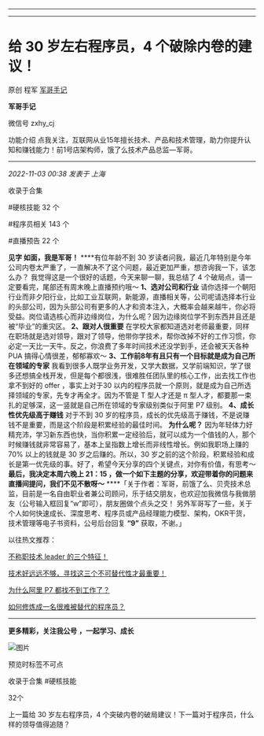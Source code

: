 ----------------------------------------
----------------------------------------
#  给 30 岁左右程序员，4 个破除内卷的建议！

原创 程军  [ 军哥手记 ](javascript:void\(0\);)

**军哥手记** ![]()

微信号 zxhy_cj

功能介绍 点我关注，互联网从业15年擅长技术、产品和技术管理，助力你提升认知和赚钱能力！前1号店架构师，饿了么技术产品总监—军哥。

____

_2022-11-03 00:38_ _发表于 上海_

收录于合集

#硬核技能 32 个

#程序员相关 143 个

#直播预告 22 个

**见字 如面，我是军哥！** ****有位年龄不到 30
岁读者问我，最近几年特别是今年公司内卷太严重了，一直解决不了这个问题，最近更加严重，想咨询我一下，该怎么办？
我觉得这是一个很好的话题，今天来聊一聊，我总结了 4 个破局点，请一定要看完，尾部还有周末晚上直播预约哦～ **1、选对公司和行业**
请你选择一个朝阳行业而非夕阳行业，比如工业互联网，新能源，直播相关等，公司呢请选择本行业的头部公司，因为头部公司有更多的人才和资本注入，大概率会越来越牛，你必将受益。岗位请选核心而非边缘岗位，为什么呢？因为边缘岗位学不到东西并且还是被“毕业”的重灾区。
**2、跟对人很重要**
在学校大家都知道选对老师最重要，同样在职场就是选对领导，跟对了领导，他带你学技术，帮你改掉不好的工作习惯，你必定一天比一天牛。反之，你浪费了多年时间技术还没学到手，还会被天天各种
PUA 搞得心情很差，郁郁寡欢～ **3、工作前8年有且只有一个目标就是成为自己所在领域的专家**
我看到很多人既学业务开发，又学大数据，又学前端知识，学了很多还想搞全栈开发，但是每个都很浅，很难胜任团队里的核心工作，出去找工作也拿不到好的 offer
，事实上对于30 以内的程序员就一个原则，就是成为自己所选择领域的专家，先专才再全才。因为不管是 T 型人才还是 π
型人才，都要那一束扎的足够深，这一竖就是自己所在领域的专家级别类似于阿里 P7 级别。 **4、成长性优先级高于赚钱** 对于不到 30
岁的程序员，成长的优先级高于赚钱，不是说赚钱不是重要，而是这个阶段是积累经验的最佳时间。 **为什么呢？**
因为年轻体力好精充沛，学习新东西也快，当你积累一定经验后，就可以成为一个值钱的人，那个时候赚钱就非常容易了，基本上呈指数上增长而非线性增长。例如我职场上赚的
70% 以上的钱就是 30 岁之后赚的。所以，30 岁之前的这个阶段，积累经验和成长是第一优先级的事。好了，希望今天分享的四个关键点，对你有价值，有思考～  
 **最后，我决定本周六晚上 21：15 ，做一个如下主题的分享，欢迎带着你的问题来直播间提问，我们不见不散呀～**
****「关于作者：军哥，前饿了么、贝壳技术总监，目前是一名自由职业者兼公司顾问，乐于结交朋友，也欢迎加我微信与我做朋友（公号输入框回复“w”即可），朋友圈做个点头之交！
另外军哥写了一些，关于个人如何快速成长、深度思考、程序员或产品经理能力模型、架构，OKR干货，技术管理等电子书资料，公号后台回复 **“9”**
获取，不谢。」  

以往热文推荐：

[不称职技术 leader
的三个特征！](http://mp.weixin.qq.com/s?__biz=MzA3MDU2MjM4Ng==&mid=2247496888&idx=1&sn=805ab40c7fd08368875d3821f6089586&chksm=9f385385a84fda93ab0eeb29f912f9434ca050865b48b110d94f3eb2fb621f9e8aada40da239&scene=21#wechat_redirect)

[技术好远远不够，寻找这三个不可替代性才最重要！](http://mp.weixin.qq.com/s?__biz=MzA3MDU2MjM4Ng==&mid=2247496877&idx=1&sn=aa5924fd28ffc3c697f2b34dc56bba4c&chksm=9f385390a84fda86fb62e6184b41f05473676f815b1e24ef57c24c4ccea633cdb81419a893f8&scene=21#wechat_redirect)  

[为什么阿里 P7
都找不到工作了？](http://mp.weixin.qq.com/s?__biz=MzA3MDU2MjM4Ng==&mid=2247496802&idx=1&sn=341cc2d8a2e72632e80f914a1817dbfe&chksm=9f38535fa84fda494ebe86a95d7de1f6a86bb43c0ba91a6451e87e7651228cba9760a7d75fdf&scene=21#wechat_redirect)

[如何修炼成一名很难被替代的程序员？](http://mp.weixin.qq.com/s?__biz=MzA3MDU2MjM4Ng==&mid=2247496780&idx=1&sn=da5a932426cf766039673bf5fb328dec&chksm=9f385371a84fda6751b9006a6c7115fda487ff39f1bcd2c0004eb3657c3de28ccfa6729188e5&scene=21#wechat_redirect)

[](http://mp.weixin.qq.com/s?__biz=MzA3MDU2MjM4Ng==&mid=2247496888&idx=1&sn=805ab40c7fd08368875d3821f6089586&chksm=9f385385a84fda93ab0eeb29f912f9434ca050865b48b110d94f3eb2fb621f9e8aada40da239&scene=21#wechat_redirect)

* * *

  

 **更多精彩，关注我公号** **，一起学习、成长**

![图片](https://mmbiz.qpic.cn/mmbiz_png/b96CibCt70iaajvl7fD4ZCicMcjhXMp1v6UibM134tIsO1j5yqHyNhh9arj090oAL7zGhRJRq6cFqFOlDZMleLl4pw/640?wx_fmt=png)

预览时标签不可点

收录于合集 #硬核技能

32个

上一篇给 30 岁左右程序员，4 个突破内卷的破局建议！下一篇对于程序员，什么样的领导值得追随？

